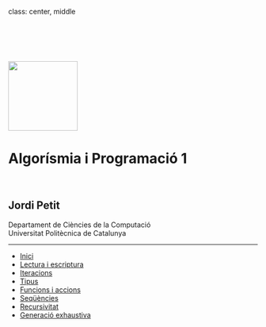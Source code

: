 class: center, middle

# &nbsp;

<img src="img/ap1.png" style="height: 10em;">

# Algorísmia i Programació 1

<br>

## Jordi Petit

Departament de Ciències de la Computació
<br>Universitat Politècnica de Catalunya

---

- [Inici](inici.html)
- [Lectura i escriptura](lectura-i-escriptura.html)
- [Iteracions](iteracions.html)
- [Tipus](tipus.html)
- [Funcions i accions](funcions-i-accions.html)
- [Seqüències](sequencies.html)
- [Recursivitat](recursivitat.html)
- [Generació exhaustiva](generacio-exhaustiva.html)
